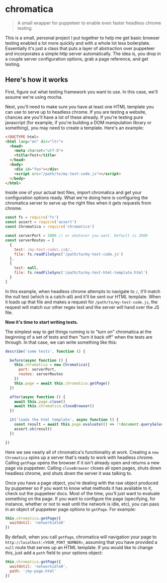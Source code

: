 # chromatica

> A small wrapper for puppeteer to enable even faster headless chrome testing

This is a small, personal project I put together to help me get basic browser testing enabled a lot more quickly and with a whole lot less boilerplate. Essentially it's just a class that puts a layer of abstraction over puppeteer and incorporates a simple http server automatically. The idea is, you drop in a couple server configuration options, grab a page reference, and get testing.

## Here's how it works

First, figure out what testing framework you want to use. In this case, we'll assume we're using mocha.

Next, you'll need to make sure you have at least one HTML template you can use to serve up to headless chrome. If you are testing a website, chances are you'll have a lot of these already. If you're testing pure javascript (for example, if you're building a DOM manipulation library or something), you may need to create a template. Here's an example:

```html
<!DOCTYPE html>
<html lang="en" dir="ltr">
  <head>
    <meta charset="utf-8">
    <title>Test</title>
  </head>
  <body>
    <div id="foo"></div>
    <script src="/path/to/my-test-code.js"></script>
  </body>
</html>
```

Inside one of your actual test files, import chromatica and get your configuration options ready. What we're doing here is configuring the chromatica server to serve up the right files when it gets requests from chrome.

```javascript
const fs = require('fs')
const assert = require('assert')
const Chromatica = require('chromatica')

const serverPort = 3000 // or whatever you want. Default is 3000
const serverRoutes = [
  {
    test: /my-test-code\.js$/,
    file: fs.readFileSync('/path/to/my-test-code.js')
  },
  {
    test: null,
    file: fs.readFileSync('/path/to/my-test-html-template.html')
  }
]
```

In this example, when headless chrome attempts to navigate to `/`, it'll match the null test (which is a catch-all) and it'll be sent our HTML template. When it loads up that file and makes a request for `/path/to/my-test-code.js`, the request will match our other regex test and the server will hand over the JS file.

**Now it's time to start writing tests.**

The simplest way to get things running is to "turn on" chromatica at the beginning of a set of tests and then "turn it back off" when the tests are through. In that case, we can write something like this:

```javascript
describe('some tests', function () {

  before(async function () {
    this.chromatica = new Chromatica({
      port: serverPort,
      routes: serverRoutes
    })
    this.page = await this.chromatica.getPage()
  })

  after(async function () {
    await this.page.close()
    await this.chromatica.closeBrowser()
  })

  it('loads the html template', async function () {
    const result = await this.page.evaluate(() => !!document.querySelector('#foo'))
    assert.ok(result)
  })

})
```

Here we see nearly all of chromatica's functionality at work. Creating a `new Chromatica` spins up a server that's ready to work with headless chrome. Calling `getPage` opens the browser if it isn't already open and returns a new page via puppeteer. Calling `closeBrowser` closes all open pages, shuts down headless chrome, and shuts down the server it was talking to.

Once you have a page object, you're dealing with the raw object produced by puppeteer so if you want to know what methods it has available to it, check out the puppeteer docs. Most of the time, you'll just want to evaluate something on the page. If you want to configure the page (specifying, for instance, whether or not to wait until the network is idle, etc), you can pass in an object of puppeteer page options to `getPage`. For example:

```javascript
this.chromatica.getPage({
  waitUntil: 'networkidle0'
})
```

By default, when you call `getPage`, chromatica will navigation your page to `http://localhost:<YOUR_PORT_NUMBER>`, assuming that you have provided a `null` route that serves up an HTML template. If you would like to change this, just add a `path` field to your options object:

```javascript
this.chromatica.getPage({
  waitUntil: 'networkidle0',
  path: '/my-page.html'
})
```
